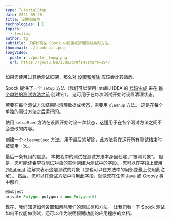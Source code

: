 ```yaml
---
type: TutorialStep
date: 2021-05-20
title: 设置和解除
technologies: [ ]
topics:
  - testing
author: tg
subtitle: 了解如何在 Spock 中设置或清理测试类和方法。
thumbnail: ./thumbnail.png
longVideo:
  poster: ./poster_long.png
  url: https://youtu.be/i5Qu3qYOfsM?start=1947
---
```


如果您使用过其他测试框架，那么对 [设置和解除](http://spockframework.org/spock/docs/2.0/all_in_one.html#_comparison_to_junit) 应该会比较熟悉。

Spock 提供了一个 `setup` 方法（我们可以使用 IntelliJ IDEA 的 [代码生成](https://www.jetbrains.com/help/idea/generating-code.html) 来在 [每个单独的测试方法之前](http://spockframework.org/spock/docs/2.0/all_in_one.html#_fixture_methods) 创建它）。 这可用于在每次测试开始时设置清理状态。

若要在每个测试方法结束时清理数据或状态，需要用 `cleanup` 方法。 这是在每个单独的测试方法之后运行的。

使用 `setupSpec` 方法在设置开始时设一次状态，这适用于在各个测试方法之间不会更改的内容。

创建一个 `cleanupSpec` 方法，用于最后的解除，此方法将在运行所有测试结束时被调用一次。

最后一条有用的信息。 本教程中的测试在测试方法本身里创建了“被测对象”。 但是，您可能还希望将测试对象的实例创建为测试中的字段。 您可以在字段上使用 [@Subject](http://spockframework.org/spock/docs/2.0/all_in_one.html#_subject) 注解来表示这是测试的对象（您也可以在方法中的局部变量上使用此注解）。 然后，您可以在测试方法中引用此字段，就像您在任何 Java 或 Groovy 类中那样。

```groovy
@Subject
private Polygon polygon = new Polygon(5)
```

现在，我们知道如何设置和解除我们的测试类和方法。 让我们看一下 Spock 测试如何不仅能做测试，还可以作为说明预期功能的应用程序的文档。
